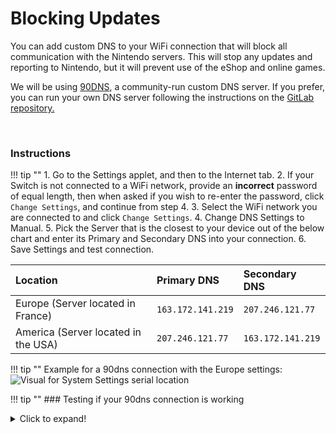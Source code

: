 # Blocking Updates

You can add custom DNS to your WiFi connection that will block all communication with the Nintendo servers. This will stop any updates and reporting to Nintendo, but it will prevent use of the eShop and online games.

We will be using [90DNS](https://gitlab.com/a/90dns), a community-run custom DNS server. If you prefer, you can run your own DNS server following the instructions on the [GitLab repository.](https://gitlab.com/a/90dns/blob/master/SELFHOST.md)

&nbsp;

### Instructions

!!! tip ""
    1. Go to the Settings applet, and then to the Internet tab.
    2. If your Switch is not connected to a WiFi network, provide an **incorrect** password of equal length, then when asked if you wish to re-enter the password, click `Change Settings`, and continue from step 4.
    3. Select the WiFi network you are connected to and click `Change Settings`.
    4. Change DNS Settings to Manual.
    5. Pick the Server that is the closest to your device out of the below chart and      enter its Primary and Secondary DNS into your connection.
    6. Save Settings and test connection.
   
| Location                              | Primary DNS         | Secondary DNS       |
|:--------------------------------------|:--------------------|:--------------------|
| Europe (Server located in France)     | `163.172.141.219`   | `207.246.121.77`    |
| America (Server located in the USA)   | `207.246.121.77`    | `163.172.141.219`   |


!!! tip ""
    Example for a 90dns connection with the Europe settings:
    ![Visual for System Settings serial location](../extras/img/blocking_updates.png)

!!! tip ""
    ### Testing if your 90dns connection is working
    <details>
        <summary>Click to expand!</summary>

    !!! tip ""
        1. Download the latest release of the [90dns Tester](https://github.com/meganukebmp/Switch_90DNS_tester/releases)
        2. Place the `Switch_90DNS_tester.nro` in the `switch` folder on your SD
        3. Enter the homebrew menu and run the 90dns Tester
        4. After the test finished it should look similar to the below picture, with every `nintendo` domain being blocked

    !!! tip ""
        ![tester example](../extras/img/90dns_tester_switch.jpg)

</details>
